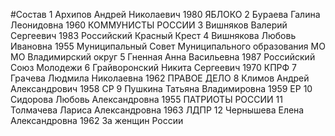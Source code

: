 #Состав
1 Архипов Андрей Николаевич 1980 ЯБЛОКО
2 Бураева Галина Леонидовна 1960 КОММУНИСТЫ РОССИИ
3 Вишняков Валерий Сергеевич 1983 Российский Красный Крест
4 Вишнякова Любовь Ивановна 1955 Муниципальный Совет Муниципального образования МО МО Владимирский округ
5 Гненная Анна Васильевна 1987 Российский Союз Молодежи
6 Грайворонский Никита Сергеевич 1970 КПРФ
7 Грачева Людмила Николаевна 1962 ПРАВОЕ ДЕЛО
8 Климов Андрей Александрович 1958 СР
9 Пушкина Татьяна Владимировна 1959 ЕР
10 Сидорова Любовь Александровна 1955 ПАТРИОТЫ РОССИИ
11 Толмачева Лариса Александровна 1963 ЛДПР
12 Чернышева Елена Александровна 1962 За женщин России
